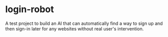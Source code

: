 # login-robot

A test project to build an AI that can automatically find a way to sign up
and then sign-in later for any websites without real user's intervention.
